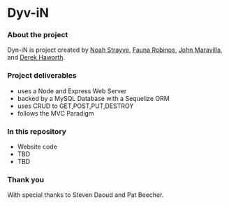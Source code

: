 # Dyv-iN

### About the project

Dyn-iN is project created by [Noah Strayve](https://github.com/noahstrayve), [Fauna Robinos](https://github.com/faunarr), [John Maravilla](https://github.com/ajmaravilla), and [Derek Haworth](https://github.com/derek-haworth).

### Project deliverables

- uses a Node and Express Web Server
- backed by a MySQL Database with a Sequelize ORM  
- uses CRUD to GET,POST,PUT,DESTROY
- follows the MVC Paradigm

### In this repository

- Website code
- TBD
- TBD

### Thank you

With special thanks to Steven Daoud and Pat Beecher.